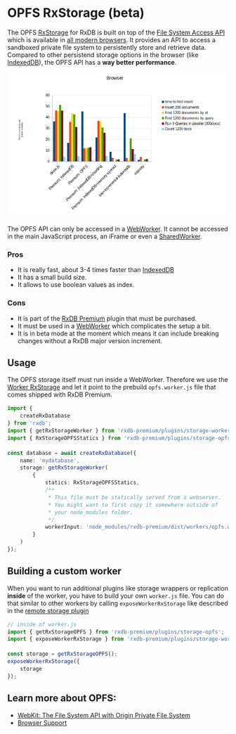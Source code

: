 # OPFS RxStorage (beta)


The OPFS [RxStorage](./rx-storage.md) for RxDB is built on top of the [File System Access API](https://webkit.org/blog/12257/the-file-system-access-api-with-origin-private-file-system/) which is available in [all modern browsers](https://caniuse.com/native-filesystem-api). It provides an API to access a sandboxed private file system to persistently store and retrieve data.
Compared to other persistend storage options in the browser (like [IndexedDB](./rx-storage-indexeddb.md)), the OPFS API has a **way better performance**.

<p align="center">
  <img src="./files/rx-storage-performance-browser.png" alt="RxStorage performance - browser" width="700" />
</p>

The OPFS API can only be accessed in a [WebWorker](./rx-storage-worker.md). It cannot be accessed in the main JavaScript process, an iFrame or even a [SharedWorker](./rx-storage-shared-worker.md).


### Pros

- It is really fast, about 3-4 times faster than [IndexedDB](./slow-indexeddb.md)
- It has a small build size.
- It allows to use boolean values as index.

### Cons

- It is part of the [RxDB Premium](https://rxdb.info/premium.html) plugin that must be purchased.
- It must be used in a [WebWorker](./rx-storage-worker.md) which complicates the setup a bit.
- It is in beta mode at the moment which means it can include breaking changes without a RxDB major version increment.



## Usage

The OPFS storage itself must run inside a WebWorker. Therefore we use the [Worker RxStorage](./rx-storage-worker.md) and let it point to the prebuild `opfs.worker.js` file that comes shipped with RxDB Premium.


```ts
import {
    createRxDatabase
} from 'rxdb';
import { getRxStorageWorker } from 'rxdb-premium/plugins/storage-worker';
import { RxStorageOPFSStatics } from 'rxdb-premium/plugins/storage-opfs';

const database = await createRxDatabase({
    name: 'mydatabase',
    storage: getRxStorageWorker(
        {
            statics: RxStorageOPFSStatics,
            /**
             * This file must be statically served from a webserver.
             * You might want to first copy it somewhere outside of
             * your node_modules folder.
             */
            workerInput: 'node_modules/rxdb-premium/dist/workers/opfs.worker.js'
        }
    )
});
```

## Building a custom worker

When you want to run additional plugins like storage wrappers or replication **inside** of the worker, you have to build your own `worker.js` file. You can do that similar to other workers by calling `exposeWorkerRxStorage` like described in the [remote storage plugin](./rx-storage-remote.md)

```ts
// inside of worker.js
import { getRxStorageOPFS } from 'rxdb-premium/plugins/storage-opfs';
import { exposeWorkerRxStorage } from 'rxdb-premium/plugins/storage-worker';

const storage = getRxStorageOPFS();
exposeWorkerRxStorage({
    storage
});
```


## Learn more about OPFS:

- [WebKit: The File System API with Origin Private File System](https://webkit.org/blog/12257/the-file-system-access-api-with-origin-private-file-system/)
- [Browser Support](https://caniuse.com/native-filesystem-api)

